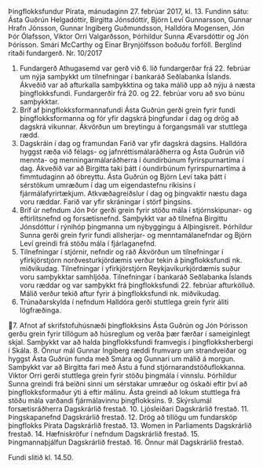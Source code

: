 Þingflokksfundur Pírata, mánudaginn 27. febrúar 2017, kl. 13.
Fundinn sátu: Ásta Guðrún Helgadóttir, Birgitta Jónsdóttir, Björn Leví Gunnarsson, Gunnar
Hrafn Jónsson, Gunnar Ingiberg Guðmundsson, Halldóra Mogensen, Jón Þór Ólafsson, Viktor
Orri Valgarðsson, Þórhildur Sunna Ævarsdóttir og Jón Þórisson.
Smári McCarthy og Einar Brynjólfsson boðuðu forföll.
Berglind ritaði fundargerð.
Nr. 10/2017

1. Fundargerð
Athugasemd var gerð við 6. lið fundargerðar frá 22. febrúar um nýja samþykkt um tilnefningar í
bankaráð Seðlabanka Íslands. Ákveðið var að afturkalla samþykktina og taka málið upp að nýju
á næsta þingflokksfundi. Fundargerðir frá 20. og 22. febrúar voru að svo búnu samþykktar.
2. Bríf af þingflokksformannafundi
Ásta Guðrún gerði grein fyrir fundi þingflokksformanna og fór yfir dagskrá þingfundar í dag og
drög að dagskrá vikunnar. Ákvörðun um breytingu á forgangsmáli var stuttlega rædd.
3. Dagskráin í dag og framundan
Farið var yfir dagskrá dagsins. Halldóra hyggst ræða við félags- og jafnréttismálaráðherra og
Ásta Guðrún við mennta- og menningarmálaráðherra í óundirbúnum fyrirspurnartíma í dag.
Ákveðið var að Birgitta taki þátt í óundirbúnum fyrirspurnartíma á fimmtudaginn að óbreyttu.
Ásta Guðrún og Björn Leví taka þátt í sérstökum umræðum í dag um eigendastefnu ríkisins í
fjármálafyrirtækjum. Atkvæðagreiðslur í dag og þingvaktir næstu daga voru ræddar. Farið var
yfir skráningar í störf þingsins.
4. Bríf úr nefndum
Jón Þór gerði grein fyrir stöðu mála í stjórnskipunar- og eftirlitsnefnd og forsætisnefnd.
Samþykkt var að tilnefna Birgittu Jónsdóttur í rýnihóp þingmanna um nýbyggingu á Alþingisreit.
Þórhildur Sunna gerði grein fyrir fundi allsherjar- og menntamálanefndar og Björn Leví greindi
frá stöðu mála í fjárlaganefnd.
5. Tilnefningar í stjórnir, nefndir og ráð
Ákvörðun um tilnefningar í yfirkjörstjórn norðvesturkjördæmis verður tekin á þingflokksfundi nk.
miðvikudag. Tilnefningar í yfirkjörstjórn Reykjavíkurkjördæmis suður voru samþykktar
samhljóða. Tilnefningar í bankaráð Seðlabanka Íslands voru ræddar og var samþykkt frá
þingflokksfundi 22. febrúar afturkölluð. Málið verður tekið aftur fyrir á þingflokksfundi nk.
miðvikudag.
6. Trúnaðarskylda í nefndum
Halldóra gerði stuttlega grein fyrir áliti lögfræðinga.

7. Afnot af skrifstofuhúsnæði þingflokksins
Ásta Guðrún og Jón Þórisson gerðu grein fyrir tillögum að húsreglum og verða þær færðar í
sameiginlegt skjal. Samþykkt var að halda þingflokksfundi framvegis í þingflokksherbergi í
Skála.
8. Önnur mál
Gunnar Ingiberg ræddi frumvarp um strandveiðar og hyggst Ásta Guðrún funda með Smára og
Gunnari um málið á morgun. Samþykkt var að Birgitta fari með Ástu á fund
stjórnarandstöðuflokkanna. Viktor Orri gerði stuttlega grein fyrir stöðu þingmála í vinnslu.
Þórhildur Sunna greindi frá beiðni sinni um sérstakar umræður og óskaði eftir því að
þingflokksformaður ýti á eftir málinu. Ásta greindi að lokum stuttlega frá stöðu mála varðandi
fjármálavinnu þingflokksins.
9. Skýrslumál forsætisráðherra
Dagskrárlið frestað.
10. Ljósleiðari
Dagskrárlið frestað.
11. Þingskapanefnd
Dagskrárlið frestað.
12. Drög að tillögu um fundarsköp þingflokks Pírata
Dagskrárlið frestað.
13. Women in Parliaments
Dagskrárlið frestað.
14. Hæfniskröfur í nefndum
Dagskrárlið frestað.
15. Þingmannaþjálfun
Dagskrárlið frestað.
16. Önnur mál
Dagskrárlið frestað.

Fundi slitið kl. 14.50.

